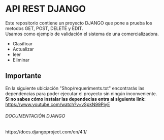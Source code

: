 # API REST DJANGO 

Este repositorio contiene un proyecto DJANGO que pone a prueba los metodos GET, POST, DELETE y EDIT. <br />
Usamos como ejemplo de validación el sistema de una comercializadora. <br />

- Clasificar
- Actualizar 
- leer
- Eliminar

## Importante
En la siguiente ubiciación "Shop/requeriments.txt" encontrarás las dependencias para poder ejecutar el proyecto sin ningún inconveniente. <br />
<b>Si no sabes cómo instalar las dependecias entra al siguiente link:</b>
https://www.youtube.com/watch?v=vSpkN99PiyE

<h6>DOCUMENTACIÓN DJANGO</h6>
https://docs.djangoproject.com/en/4.1/

